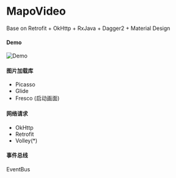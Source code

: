 # MapoVideo

Base on  Retrofit + OkHttp + RxJava + Dagger2 + Material Design

#### Demo
![Demo](/preview.gif)

#### 图片加载库
- Picasso
- Glide
- Fresco (启动画面)

#### 网络请求
- OkHttp
- Retrofit
- Volley(*)

#### 事件总线
EventBus